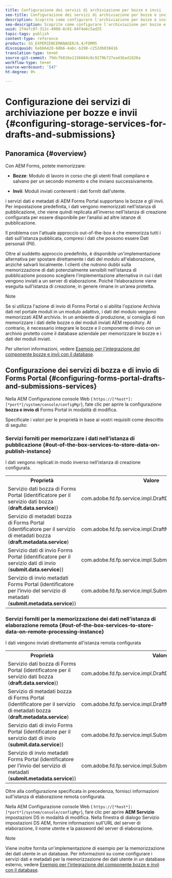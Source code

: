```yaml
---
title: Configurazione dei servizi di archiviazione per bozze e invii
seo-title: Configurazione dei servizi di archiviazione per bozze e invii
description: Scoprite come configurare l'archiviazione per bozze e invii
seo-description: Scoprite come configurare l'archiviazione per bozze e invii
uuid: 2f4efc07-312c-4908-8c91-84f4e6c5ad25
topic-tags: publish
content-type: reference
products: SG_EXPERIENCEMANAGER/6.4/FORMS
discoiquuid: 6ebb6420-68b6-4abc-b298-c252db038416
translation-type: tm+mt
source-git-commit: 79dcf6816e1156604c0c9279b727ea436ad1826a
workflow-type: tm+mt
source-wordcount: '547'
ht-degree: 0%

---
```



# Configurazione dei servizi di archiviazione per bozze e invii {#configuring-storage-services-for-drafts-and-submissions}

## Panoramica {#overview}

Con  AEM Forms, potete memorizzare:

* **Bozze**: Modulo di lavoro in corso che gli utenti finali compilano e salvano per un secondo momento e che inviano successivamente.

* **Invii**: Moduli inviati contenenti i dati forniti dall&#39;utente.

 i servizi dati e metadati di AEM Forms Portal supportano le bozze e gli invii. Per impostazione predefinita, i dati vengono memorizzati nell’istanza di pubblicazione, che viene quindi replicata all’inverso nell’istanza di creazione configurata per essere disponibile per l’analisi ad altre istanze di pubblicazione.

Il problema con l&#39;attuale approccio out-of-the-box è che memorizza tutti i dati sull&#39;istanza pubblicata, compresi i dati che possono essere Dati personali (PII).

Oltre al suddetto approccio predefinito, è disponibile un&#39;implementazione alternativa per spostare direttamente i dati del modulo all&#39;elaborazione, anziché salvarli localmente. I clienti che nutrono dubbi sulla memorizzazione di dati potenzialmente sensibili nell’istanza di pubblicazione possono scegliere l’implementazione alternativa in cui i dati vengono inviati a un server di elaborazione. Poiché l’elaborazione viene eseguita sull’istanza di creazione, in genere rimane in un’area protetta.

>[!NOTE]
>
>Se si utilizza l&#39;azione di invio di Forms Portal o si abilita l&#39;opzione Archivia dati nel portale moduli in un modulo adattivo, i dati del modulo vengono memorizzati AEM archivio. In un ambiente di produzione, si consiglia di non memorizzare i dati delle bozze o dei moduli inviati AEM repository. Al contrario, è necessario integrare le bozze e il componente di invio con un archivio protetto come il database aziendale per memorizzare le bozze e i dati dei moduli inviati.
>
>Per ulteriori informazioni, vedere [Esempio per l&#39;integrazione del componente bozze e invii con il database](/help/forms/using/integrate-draft-submission-database.md).

## Configurazione dei servizi di bozza e di invio di Forms Portal {#configuring-forms-portal-drafts-and-submissions-services}

Nella AEM Configurazione console Web ( `https://[*host*]:[*port*]/system/console/configMgr`), fate clic per aprire la configurazione **bozza e invio di** Forms Portal in modalità di modifica.

Specificate i valori per le proprietà in base ai vostri requisiti come descritto di seguito:

### Servizi forniti per memorizzare i dati nell’istanza di pubblicazione {#out-of-the-box-services-to-store-data-on-publish-instance}

I dati vengono replicati in modo inverso nell’istanza di creazione configurata.

<table> 
 <tbody>
  <tr>
   <th>Proprietà</th> 
   <th>Valore</th> 
  </tr>
  <tr>
   <td>Servizio dati bozza di Forms Portal (identificatore per il servizio dati bozza (<strong>draft.data.service</strong>))</td> 
   <td>com.adobe.fd.fp.service.impl.DraftDataServiceImpl<br /> </td> 
  </tr>
  <tr>
   <td>Servizio di metadati bozza di Forms Portal (identificatore per il servizio di metadati bozza (<strong>draft.metadata.service</strong>)</td> 
   <td>com.adobe.fd.fp.service.impl.DraftMetadataServiceImpl<br /> </td> 
  </tr>
  <tr>
   <td>Servizio dati di invio Forms Portal (identificatore per il servizio dati di invio (<strong>submit.data.service</strong>))</td> 
   <td>com.adobe.fd.fp.service.impl.SubmitDataServiceImpl<br /> </td> 
  </tr>
  <tr>
   <td>Servizio di invio metadati Forms Portal (identificatore per l’invio del servizio di metadati (<strong>submit.metadata.service</strong>))</td> 
   <td>com.adobe.fd.fp.service.impl.SubmitMetadataServiceImpl<br /> </td> 
  </tr>
 </tbody>
</table>

### Servizi forniti per la memorizzazione dei dati nell&#39;istanza di elaborazione remota {#out-of-the-box-services-to-store-data-on-remote-processing-instance}

I dati vengono inviati direttamente all&#39;istanza remota configurata

<table> 
 <tbody>
  <tr>
   <th>Proprietà</th> 
   <th>Valore</th> 
  </tr>
  <tr>
   <td>Servizio dati bozza di Forms Portal (identificatore per il servizio dati bozza (<strong>draft.data.service</strong>))</td> 
   <td>com.adobe.fd.fp.service.impl.DraftDataServiceRemoteImpl<br /> </td> 
  </tr>
  <tr>
   <td>Servizio di metadati bozza di Forms Portal (identificatore per il servizio di metadati bozza (<strong>draft.metadata.service</strong>)</td> 
   <td>com.adobe.fd.fp.service.impl.DraftMetadataServiceRemoteImpl<br /> </td> 
  </tr>
  <tr>
   <td>Servizio dati di invio Forms Portal (identificatore per il servizio dati di invio (<strong>submit.data.service</strong>))</td> 
   <td>com.adobe.fd.fp.service.impl.SubmitDataServiceRemoteImpl<br /> </td> 
  </tr>
  <tr>
   <td>Servizio di invio metadati Forms Portal (identificatore per l’invio del servizio di metadati (<strong>submit.metadata.service</strong>))</td> 
   <td>com.adobe.fd.fp.service.impl.SubmitMetadataServiceRemoteImpl<br /> </td> 
  </tr>
 </tbody>
</table>

Oltre alla configurazione specificata in precedenza, fornisci informazioni sull&#39;istanza di elaborazione remota configurata.

Nella AEM Configurazione console Web ( `https://[*host*]:[*port*]/system/console/configMgr`), fare clic per aprire **AEM Servizio** impostazioni DS in modalità di modifica. Nella finestra di dialogo Servizio impostazioni DS AEM, fornire informazioni sull&#39;URL del server di elaborazione, il nome utente e la password del server di elaborazione.

>[!NOTE]
>
>Viene inoltre fornita un&#39;implementazione di esempio per la memorizzazione dei dati utente in un database. Per informazioni su come configurare i servizi dati e metadati per la memorizzazione dei dati utente in un database esterno, vedere [Esempio per l’integrazione del componente bozze e invii con il database](/help/forms/using/integrate-draft-submission-database.md).

